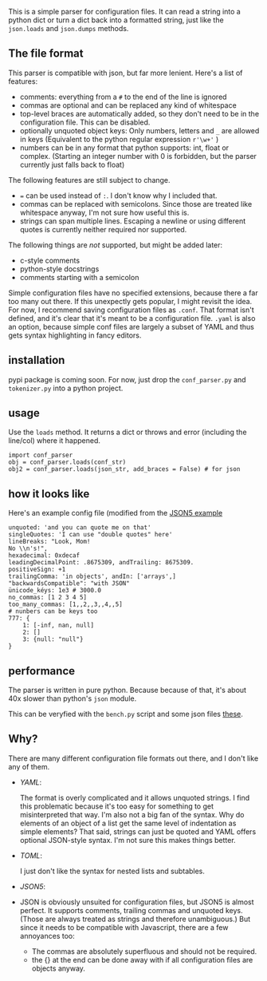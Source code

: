 This is a simple parser for configuration files. It can read a string into a python dict or turn a dict back into a formatted string, just like the `json.loads` and `json.dumps` methods.

## The file format
This parser is compatible with json, but far more lenient. Here's a list of features:
- comments: everything from a `#` to the end of the line is ignored
- commas are optional and can be replaced any kind of whitespace
- top-level braces are automatically added, so they don't need to be in the configuration file. This can be disabled.
- optionally unquoted object keys: Only numbers, letters and `_` are allowed in keys (Equivalent to the python regular expression `r'\w+'` )
- numbers can be in any format that python supports: int, float or complex. (Starting an integer number with 0 is forbidden, but the parser currently just falls back to float)

The following features are still subject to change.
- `=` can be used instead of `:`. I don't know why I included that.
- commas can be replaced with semicolons. Since those are treated like whitespace anyway, I'm not sure how useful this is.
- strings can span multiple lines. Escaping a newline or using different quotes is currently neither required nor supported.

The following things are *not* supported, but might be added later:
- c-style comments
- python-style docstrings
- comments starting with a semicolon

Simple configuration files have no specified extensions, because there a far too many out there. If this unexpectly gets popular, I might revisit the idea.
For now, I recommend saving configuration files as `.conf`. That format isn't defined, and it's clear that it's meant to be a configuration file.
`.yaml` is also an option, because simple conf files are largely a subset of YAML and thus gets syntax highlighting in fancy editors.

## installation
pypi package is coming soon. For now, just drop the `conf_parser.py` and `tokenizer.py` into a python project.

## usage
Use the `loads` method. It returns a dict or throws and error (including the line/col) where it happened.
```
import conf_parser
obj = conf_parser.loads(conf_str)
obj2 = conf_parser.loads(json_str, add_braces = False) # for json
```

## how it looks like
Here's an example config file (modified from the [JSON5 example](https://json5.org/#example)
```
unquoted: 'and you can quote me on that'
singleQuotes: 'I can use "double quotes" here'
lineBreaks: "Look, Mom!
No \\n's!",
hexadecimal: 0xdecaf
leadingDecimalPoint: .8675309, andTrailing: 8675309.
positiveSign: +1
trailingComma: 'in objects', andIn: ['arrays',]
"backwardsCompatible": "with JSON"
ünicode_kéys: 1e3 # 3000.0
no_commas: [1 2 3 4 5]
too_many_commas: [1,,2,,3,,4,,5]
# nunbers can be keys too
777: {
    1: [-inf, nan, null]
    2: []
    3: {null: "null"}
}
```

## performance
The parser is written in pure python. Because because of that, it's about 40x slower than python's `json` module.

This can be veryfied with the `bench.py` script and some json files [these](https://github.com/jdorfman/awesome-json-datasets).


## Why?
There are many different configuration file formats out there, and I don't like any of them.
- *YAML*:
  
  The format is overly complicated and it allows unquoted strings. I find this problematic because it's too easy for something to get misinterpreted that way.
  I'm also not a big fan of the syntax. Why do elements of an object of a list get the same level of indentation as simple elements?
  That said, strings can just be quoted and YAML offers optional JSON-style syntax. I'm not sure this makes things better.
- *TOML*:
  
  I just don't like the syntax for nested lists and subtables.
- *JSON5*:

- JSON is obviously unsuited for configuration files, but JSON5 is almost perfect.
  It supports comments, trailing commas and unquoted keys. (Those are always treated as strings and therefore unambiguous.)
  But since it needs to be compatible with Javascript, there are a few annoyances too:
  - The commas are absolutely superfluous and should not be required.
  - the {} at the end can be done away with if all configuration files are objects anyway.
